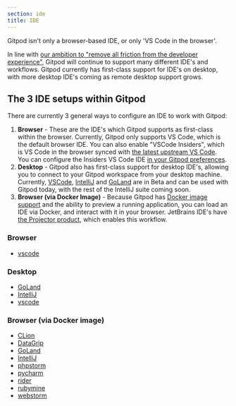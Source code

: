 ```yaml
---
section: ide
title: IDE
---
```


Gitpod isn't only a browser-based IDE, or only 'VS Code in the browser'.

In line with [our ambition to "remove all friction from the developer experience"](https://www.notion.so/gitpod/Values-Attributes-2ed4c2f93c84499b98e3b5389980992e), Gitpod will continue to support many different IDE's and workflows. Gitpod currently has first-class support for IDE's on desktop, with more desktop IDE's coming as remote desktop support grows.

## The 3 IDE setups within Gitpod

There are currently 3 general ways to configure an IDE to work with Gitpod:

1. **Browser** - These are the IDE's which Gitpod supports as first-class within the browser. Currently, Gitpod only supports VS Code, which is the default browser IDE. You can also enable "VSCode Insiders", which is VS Code in the browser synced with [the latest upstream VS Code](https://github.com/microsoft/vscode). You can configure the Insiders VS Code IDE [in your Gitpod preferences](https://gitpod.io/preferences).
1. **Desktop** - Gitpod also has first-class support for desktop IDE's, allowing you to connect to your Gitpod workspace from your desktop machine. Currently, [VSCode](/vscode), [IntelliJ](/intellij) and [GoLand](/goland) are in Beta and can be used with Gitpod today, with the rest of the IntelliJ suite coming soon.
1. **Browser (via Docker Image)** - Because Gitpod has [Docker image support](/docs/config-docker) and the ability to preview a running application, you can load an IDE via Docker, and interact with it in your browser. JetBrains IDE's have [the Projector product](https://lp.jetbrains.com/projector/), which enables this workflow.

### Browser

- [vscode](/vscode)

### Desktop

- [GoLand](/goland)
- [IntelliJ](/intellij)
- [vscode](/vscode)

### Browser (via Docker image)

- [CLion](/clion)
- [DataGrip](/datagrip)
- [GoLand](/goland)
- [IntelliJ](/intellij)
- [phpstorm](/phpstorm)
- [pycharm](/pycharm)
- [rider](/rider)
- [rubymine](/rubymine)
- [webstorm](/webstorm)
